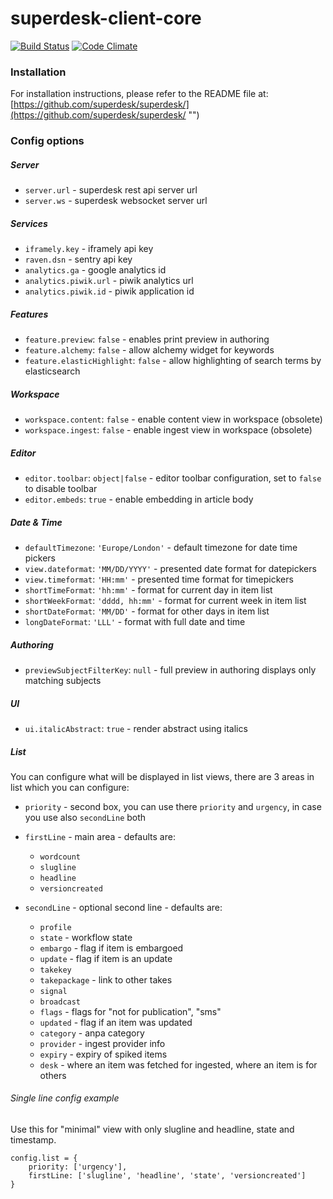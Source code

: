 # superdesk-client-core

[![Build Status](https://travis-ci.org/superdesk/superdesk-client-core.svg?branch=master)](https://travis-ci.org/superdesk/superdesk-client-core)
[![Code Climate](https://codeclimate.com/github/superdesk/superdesk-client-core/badges/gpa.svg)](https://codeclimate.com/github/superdesk/superdesk-client-core)
### Installation

For installation instructions, please refer to the README file at: [https://github.com/superdesk/superdesk/](https://github.com/superdesk/superdesk/ "")

### Config options

##### Server

- `server.url` - superdesk rest api server url
- `server.ws` - superdesk websocket server url

##### Services

- `iframely.key` - iframely api key
- `raven.dsn` - sentry api key
- `analytics.ga` - google analytics id
- `analytics.piwik.url` - piwik analytics url
- `analytics.piwik.id` - piwik application id

##### Features

- `feature.preview`: `false` - enables print preview in authoring
- `feature.alchemy`: `false` - allow alchemy widget for keywords
- `feature.elasticHighlight`: `false` - allow highlighting of search terms by elasticsearch

##### Workspace
- `workspace.content`: `false` - enable content view in workspace (obsolete)
- `workspace.ingest`: `false` - enable ingest view in workspace (obsolete)

##### Editor

- `editor.toolbar`: `object|false` - editor toolbar configuration, set to `false` to disable toolbar
- `editor.embeds`: `true` - enable embedding in article body

##### Date & Time

- `defaultTimezone`: `'Europe/London'` - default timezone for date time pickers
- `view.dateformat`: `'MM/DD/YYYY'` - presented date format for datepickers
- `view.timeformat`: `'HH:mm'` - presented time format for timepickers
- `shortTimeFormat`: `'hh:mm'` - format for current day in item list
- `shortWeekFormat`: `'dddd, hh:mm'` - format for current week in item list
- `shortDateFormat`: `'MM/DD'` - format for other days in item list
- `longDateFormat`: `'LLL'` - format with full date and time

##### Authoring

- `previewSubjectFilterKey`: `null` - full preview in authoring displays only matching subjects

##### UI

- `ui.italicAbstract`: `true` - render abstract using italics

##### List

You can configure what will be displayed in list views, there are 3 areas in list which you can configure:

- `priority` - second box, you can use there `priority` and `urgency`, in case you use also `secondLine` both

- `firstLine` - main area - defaults are:
    - `wordcount`
    - `slugline`
    - `headline`
    - `versioncreated`

- `secondLine` - optional second line - defaults are:
    - `profile`
    - `state` - workflow state
    - `embargo` - flag if item is embargoed
    - `update` - flag if item is an update
    - `takekey`
    - `takepackage` - link to other takes
    - `signal`
    - `broadcast`
    - `flags` - flags for "not for publication", "sms"
    - `updated` - flag if an item was updated
    - `category` - anpa category
    - `provider` - ingest provider info
    - `expiry` - expiry of spiked items
    - `desk` - where an item was fetched for ingested, where an item is for others

###### Single line config example

Use this for "minimal" view with only slugline and headline, state and timestamp.

```
config.list = {
    priority: ['urgency'],
    firstLine: ['slugline', 'headline', 'state', 'versioncreated']
}
```
